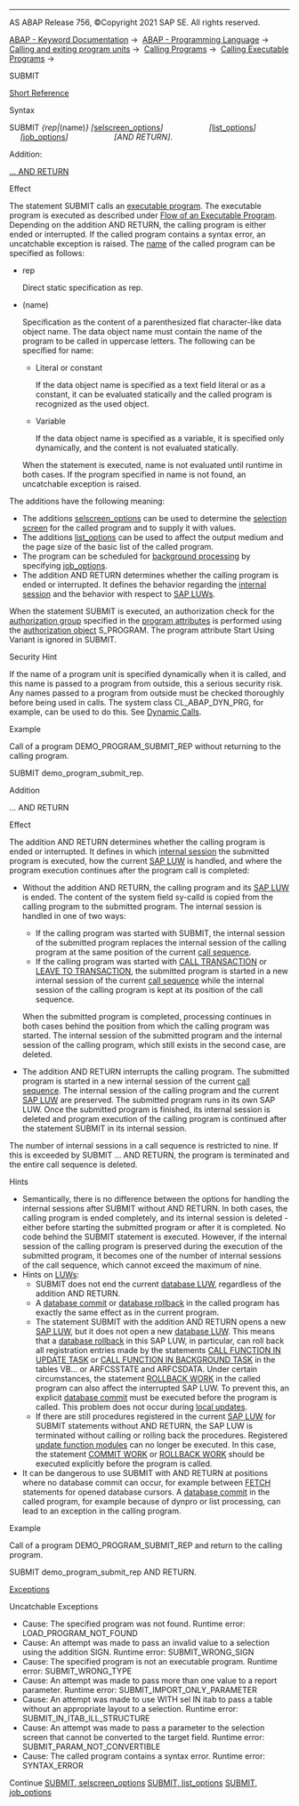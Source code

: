   

* * *

AS ABAP Release 756, ©Copyright 2021 SAP SE. All rights reserved.

[ABAP - Keyword Documentation](https://help.sap.com/doc/abapdocu_756_index_htm/7.56/en-US/abenabap.htm) →  [ABAP - Programming Language](https://help.sap.com/doc/abapdocu_756_index_htm/7.56/en-US/abenabap_reference.htm) →  [Calling and exiting program units](https://help.sap.com/doc/abapdocu_756_index_htm/7.56/en-US/abenabap_execution.htm) →  [Calling Programs](https://help.sap.com/doc/abapdocu_756_index_htm/7.56/en-US/abenabap_program_call.htm) →  [Calling Executable Programs](https://help.sap.com/doc/abapdocu_756_index_htm/7.56/en-US/abenabap_submit_report.htm) → 

SUBMIT

[Short Reference](https://help.sap.com/doc/abapdocu_756_index_htm/7.56/en-US/abapsubmit_shortref.htm)

Syntax

SUBMIT *{*rep*|*(name)*}* *\[*[selscreen\_options](https://help.sap.com/doc/abapdocu_756_index_htm/7.56/en-US/abapsubmit_interface.htm)*\]*
                    *\[*[list\_options](https://help.sap.com/doc/abapdocu_756_index_htm/7.56/en-US/abapsubmit_list_options.htm)*\]*
                    *\[*[job\_options](https://help.sap.com/doc/abapdocu_756_index_htm/7.56/en-US/abapsubmit_via_job.htm)*\]*
                    *\[*AND RETURN*\]*.

Addition:

[... AND RETURN](#!ABAP_ONE_ADD@1@)

Effect

The statement SUBMIT calls an [executable program](https://help.sap.com/doc/abapdocu_756_index_htm/7.56/en-US/abenexecutable_program_glosry.htm "Glossary Entry"). The executable program is executed as described under [Flow of an Executable Program](https://help.sap.com/doc/abapdocu_756_index_htm/7.56/en-US/abenreporting_process.htm). Depending on the addition AND RETURN, the calling program is either ended or interrupted. If the called program contains a syntax error, an uncatchable exception is raised. The [name](https://help.sap.com/doc/abapdocu_756_index_htm/7.56/en-US/abenprogram_name_glosry.htm "Glossary Entry") of the called program can be specified as follows:

-   rep
    
    Direct static specification as rep.
    
-   (name)
    
    Specification as the content of a parenthesized flat character-like data object name. The data object name must contain the name of the program to be called in uppercase letters. The following can be specified for name:
    
    -   Literal or constant
        
        If the data object name is specified as a text field literal or as a constant, it can be evaluated statically and the called program is recognized as the used object.
        
    -   Variable
        
        If the data object name is specified as a variable, it is specified only dynamically, and the content is not evaluated statically.
        
    
    When the statement is executed, name is not evaluated until runtime in both cases. If the program specified in name is not found, an uncatchable exception is raised.
    

The additions have the following meaning:

-   The additions [selscreen\_options](https://help.sap.com/doc/abapdocu_756_index_htm/7.56/en-US/abapsubmit_interface.htm) can be used to determine the [selection screen](https://help.sap.com/doc/abapdocu_756_index_htm/7.56/en-US/abenselection_screen_glosry.htm "Glossary Entry") for the called program and to supply it with values.
-   The additions [list\_options](https://help.sap.com/doc/abapdocu_756_index_htm/7.56/en-US/abapsubmit_list_options.htm) can be used to affect the output medium and the page size of the basic list of the called program.
-   The program can be scheduled for [background processing](https://help.sap.com/doc/abapdocu_756_index_htm/7.56/en-US/abenbackround_processing_glosry.htm "Glossary Entry") by specifying [job\_options](https://help.sap.com/doc/abapdocu_756_index_htm/7.56/en-US/abapsubmit_via_job.htm).
-   The addition AND RETURN determines whether the calling program is ended or interrupted. It defines the behavior regarding the [internal session](https://help.sap.com/doc/abapdocu_756_index_htm/7.56/en-US/abeninternal_session_glosry.htm "Glossary Entry") and the behavior with respect to [SAP LUWs](https://help.sap.com/doc/abapdocu_756_index_htm/7.56/en-US/abensap_luw_glosry.htm "Glossary Entry").

When the statement SUBMIT is executed, an authorization check for the [authorization group](https://help.sap.com/doc/abapdocu_756_index_htm/7.56/en-US/abenauthorization_group_glosry.htm "Glossary Entry") specified in the [program attributes](https://help.sap.com/doc/abapdocu_756_index_htm/7.56/en-US/abenprogram_attribute_glosry.htm "Glossary Entry") is performed using the [authorization object](https://help.sap.com/doc/abapdocu_756_index_htm/7.56/en-US/abenauthorization_object_glosry.htm "Glossary Entry") S\_PROGRAM. The program attribute Start Using Variant is ignored in SUBMIT.

Security Hint

If the name of a program unit is specified dynamically when it is called, and this name is passed to a program from outside, this a serious security risk. Any names passed to a program from outside must be checked thoroughly before being used in calls. The system class CL\_ABAP\_DYN\_PRG, for example, can be used to do this. See [Dynamic Calls](https://help.sap.com/doc/abapdocu_756_index_htm/7.56/en-US/abendyn_call_scrty.htm).

Example

Call of a program DEMO\_PROGRAM\_SUBMIT\_REP without returning to the calling program.

SUBMIT demo\_program\_submit\_rep.

Addition   

... AND RETURN

Effect

The addition AND RETURN determines whether the calling program is ended or interrupted. It defines in which [internal session](https://help.sap.com/doc/abapdocu_756_index_htm/7.56/en-US/abeninternal_session_glosry.htm "Glossary Entry") the submitted program is executed, how the current [SAP LUW](https://help.sap.com/doc/abapdocu_756_index_htm/7.56/en-US/abensap_luw_glosry.htm "Glossary Entry") is handled, and where the program execution continues after the program call is completed:

-   Without the addition AND RETURN, the calling program and its [SAP LUW](https://help.sap.com/doc/abapdocu_756_index_htm/7.56/en-US/abensap_luw_glosry.htm "Glossary Entry") is ended. The content of the system field sy-calld is copied from the calling program to the submitted program. The internal session is handled in one of two ways:
    
    -   If the calling program was started with SUBMIT, the internal session of the submitted program replaces the internal session of the calling program at the same position of the current [call sequence](https://help.sap.com/doc/abapdocu_756_index_htm/7.56/en-US/abencall_sequence_glosry.htm "Glossary Entry").
    -   If the calling program was started with [CALL TRANSACTION](https://help.sap.com/doc/abapdocu_756_index_htm/7.56/en-US/abapcall_transaction.htm) or [LEAVE TO TRANSACTION](https://help.sap.com/doc/abapdocu_756_index_htm/7.56/en-US/abapleave_to_transaction.htm), the submitted program is started in a new internal session of the current [call sequence](https://help.sap.com/doc/abapdocu_756_index_htm/7.56/en-US/abencall_sequence_glosry.htm "Glossary Entry") while the internal session of the calling program is kept at its position of the call sequence.
    
    When the submitted program is completed, processing continues in both cases behind the position from which the calling program was started. The internal session of the submitted program and the internal session of the calling program, which still exists in the second case, are deleted.
    
-   The addition AND RETURN interrupts the calling program. The submitted program is started in a new internal session of the current [call sequence](https://help.sap.com/doc/abapdocu_756_index_htm/7.56/en-US/abencall_sequence_glosry.htm "Glossary Entry"). The internal session of the calling program and the current [SAP LUW](https://help.sap.com/doc/abapdocu_756_index_htm/7.56/en-US/abensap_luw_glosry.htm "Glossary Entry") are preserved. The submitted program runs in its own SAP LUW. Once the submitted program is finished, its internal session is deleted and program execution of the calling program is continued after the statement SUBMIT in its internal session.

The number of internal sessions in a call sequence is restricted to nine. If this is exceeded by SUBMIT ... AND RETURN, the program is terminated and the entire call sequence is deleted.

Hints

-   Semantically, there is no difference between the options for handling the internal sessions after SUBMIT without AND RETURN. In both cases, the calling program is ended completely, and its internal session is deleted - either before starting the submitted program or after it is completed. No code behind the SUBMIT statement is executed. However, if the internal session of the calling program is preserved during the execution of the submitted program, it becomes one of the number of internal sessions of the call sequence, which cannot exceed the maximum of nine.
-   Hints on [LUWs](https://help.sap.com/doc/abapdocu_756_index_htm/7.56/en-US/abenluw_glosry.htm "Glossary Entry"):
    -   SUBMIT does not end the current [database LUW](https://help.sap.com/doc/abapdocu_756_index_htm/7.56/en-US/abendatabase_luw_glosry.htm "Glossary Entry"), regardless of the addition AND RETURN.
    -   A [database commit](https://help.sap.com/doc/abapdocu_756_index_htm/7.56/en-US/abendatabase_commit_glosry.htm "Glossary Entry") or [database rollback](https://help.sap.com/doc/abapdocu_756_index_htm/7.56/en-US/abendatabase_commit_glosry.htm "Glossary Entry") in the called program has exactly the same effect as in the current program.
    -   The statement SUBMIT with the addition AND RETURN opens a new [SAP LUW](https://help.sap.com/doc/abapdocu_756_index_htm/7.56/en-US/abensap_luw_glosry.htm "Glossary Entry"), but it does not open a new [database LUW](https://help.sap.com/doc/abapdocu_756_index_htm/7.56/en-US/abendatabase_luw_glosry.htm "Glossary Entry"). This means that a [database rollback](https://help.sap.com/doc/abapdocu_756_index_htm/7.56/en-US/abendatabase_rollback_glosry.htm "Glossary Entry") in this SAP LUW, in particular, can roll back all registration entries made by the statements [CALL FUNCTION IN UPDATE TASK](https://help.sap.com/doc/abapdocu_756_index_htm/7.56/en-US/abapcall_function_update.htm) or [CALL FUNCTION IN BACKGROUND TASK](https://help.sap.com/doc/abapdocu_756_index_htm/7.56/en-US/abapcall_function_background_task.htm) in the tables VB... or ARFCSSTATE and ARFCSDATA. Under certain circumstances, the statement [ROLLBACK WORK](https://help.sap.com/doc/abapdocu_756_index_htm/7.56/en-US/abaprollback.htm) in the called program can also affect the interrupted SAP LUW. To prevent this, an explicit [database commit](https://help.sap.com/doc/abapdocu_756_index_htm/7.56/en-US/abendatabase_commit_glosry.htm "Glossary Entry") must be executed before the program is called. This problem does not occur during [local updates](https://help.sap.com/doc/abapdocu_756_index_htm/7.56/en-US/abenlocal_update_glosry.htm "Glossary Entry").
    -   If there are still procedures registered in the current [SAP LUW](https://help.sap.com/doc/abapdocu_756_index_htm/7.56/en-US/abensap_luw_glosry.htm "Glossary Entry") for SUBMIT statements without AND RETURN, the SAP LUW is terminated without calling or rolling back the procedures. Registered [update function modules](https://help.sap.com/doc/abapdocu_756_index_htm/7.56/en-US/abenupdate_function_module_glosry.htm "Glossary Entry") can no longer be executed. In this case, the statement [COMMIT WORK](https://help.sap.com/doc/abapdocu_756_index_htm/7.56/en-US/abapcommit.htm) or [ROLLBACK WORK](https://help.sap.com/doc/abapdocu_756_index_htm/7.56/en-US/abaprollback.htm) should be executed explicitly before the program is called.
-   It can be dangerous to use SUBMIT with AND RETURN at positions where no database commit can occur, for example between [FETCH](https://help.sap.com/doc/abapdocu_756_index_htm/7.56/en-US/abapfetch.htm) statements for opened database cursors. A [database commit](https://help.sap.com/doc/abapdocu_756_index_htm/7.56/en-US/abendb_commit.htm) in the called program, for example because of dynpro or list processing, can lead to an exception in the calling program.

Example

Call of a program DEMO\_PROGRAM\_SUBMIT\_REP and return to the calling program.

SUBMIT demo\_program\_submit\_rep AND RETURN.

[Exceptions](https://help.sap.com/doc/abapdocu_756_index_htm/7.56/en-US/abenabap_language_exceptions.htm)

Uncatchable Exceptions

-   Cause: The specified program was not found.
    Runtime error: LOAD\_PROGRAM\_NOT\_FOUND
-   Cause: An attempt was made to pass an invalid value to a selection using the addition SIGN.
    Runtime error: SUBMIT\_WRONG\_SIGN
-   Cause: The specified program is not an executable program.
    Runtime error: SUBMIT\_WRONG\_TYPE
-   Cause: An attempt was made to pass more than one value to a report parameter.
    Runtime error: SUBMIT\_IMPORT\_ONLY\_PARAMETER
-   Cause: An attempt was made to use WITH sel IN itab to pass a table without an appropriate layout to a selection.
    Runtime error: SUBMIT\_IN\_ITAB\_ILL\_STRUCTURE
-   Cause: An attempt was made to pass a parameter to the selection screen that cannot be converted to the target field.
    Runtime error: SUBMIT\_PARAM\_NOT\_CONVERTIBLE
-   Cause: The called program contains a syntax error.
    Runtime error: SYNTAX\_ERROR

Continue
[SUBMIT, selscreen\_options](https://help.sap.com/doc/abapdocu_756_index_htm/7.56/en-US/abapsubmit_interface.htm)
[SUBMIT, list\_options](https://help.sap.com/doc/abapdocu_756_index_htm/7.56/en-US/abapsubmit_list_options.htm)
[SUBMIT, job\_options](https://help.sap.com/doc/abapdocu_756_index_htm/7.56/en-US/abapsubmit_via_job.htm)